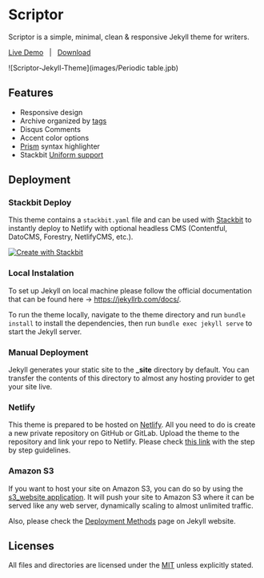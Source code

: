 # Scriptor

Scriptor is a simple, minimal, clean & responsive Jekyll theme for writers.

[Live Demo](https://scriptor-jekyll.netlify.com/) &nbsp; | &nbsp; [Download](https://github.com/JustGoodThemes/Scriptor-Jekyll-Theme/archive/master.zip) &nbsp;

![Scriptor-Jekyll-Theme](images/Periodic table.jpb)

## Features

+ Responsive design
+ Archive organized by [tags](https://scriptor-jekyll.netlify.com/tags/)
+ Disqus Comments
+ Accent color options
+ [Prism](https://prismjs.com/) syntax highlighter
+ Stackbit [Uniform support](https://docs.stackbit.com/uniform/)

## Deployment

### Stackbit Deploy

This theme contains a `stackbit.yaml` file and can be used with [Stackbit](https://www.stackbit.com/) to instantly deploy to Netlify with optional headless CMS (Contentful, DatoCMS, Forestry, NetlifyCMS, etc.). 

[![Create with Stackbit](https://assets.stackbit.com/badge/create-with-stackbit.svg)](https://app.stackbit.com/create?theme=https://github.com/JustGoodThemes/Scriptor-Jekyll-Theme)

### Local Instalation

To set up Jekyll on local machine please follow the official documentation that can be found here -> https://jekyllrb.com/docs/.

To run the theme locally, navigate to the theme directory and run `bundle install` to install the dependencies, then run `bundle exec jekyll serve` to start the Jekyll server.

### Manual Deployment

Jekyll generates your static site to the **_site** directory by default. You can transfer the contents of this directory to almost any hosting provider to get your site live.

### Netlify

This theme is prepared to be hosted on [Netlify](https://www.netlify.com/). All you need to do is create a new private repository on GitHub or GitLab. Upload the theme to the repository and link your repo to Netlify. Please check [this link](https://www.netlify.com/blog/2015/10/28/a-step-by-step-guide-jekyll-3.0-on-netlify/#step-2-link-to-your-github) with the step by step guidelines.

### Amazon S3

If you want to host your site on Amazon S3, you can do so by using the [s3_website application](https://github.com/laurilehmijoki/s3_website). It will push your site to Amazon S3 where it can be served like any web server, dynamically scaling to almost unlimited traffic.

Also, please check the [Deployment Methods](https://jekyllrb.com/docs/deployment-methods/) page on Jekyll website.

## Licenses

All files and directories are licensed under the [MIT](https://opensource.org/licenses/mit-license.php) unless explicitly stated.
